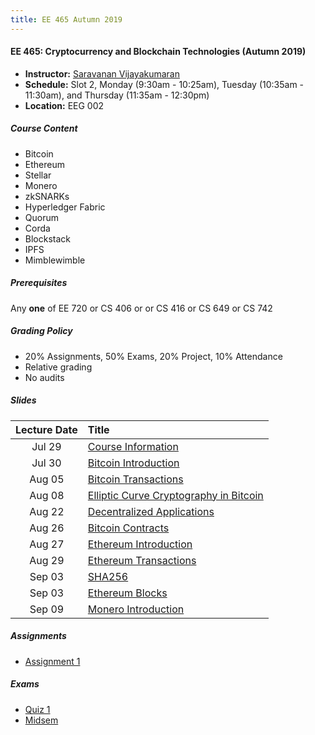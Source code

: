 ```yaml
---
title: EE 465 Autumn 2019
---
```


#### EE 465: Cryptocurrency and Blockchain Technologies (Autumn 2019)
  - **Instructor:** [Saravanan Vijayakumaran](http://www.ee.iitb.ac.in/~sarva)
  - **Schedule:** Slot 2, Monday (9:30am - 10:25am), Tuesday (10:35am - 11:30am), and Thursday (11:35am - 12:30pm) 
  - **Location:** EEG 002

##### Course Content
  - Bitcoin
  - Ethereum
  - Stellar
  - Monero
  - zkSNARKs
  - Hyperledger Fabric
  - Quorum
  - Corda
  - Blockstack
  - IPFS
  - Mimblewimble

##### Prerequisites

Any **one** of EE 720 or CS 406 or or CS 416 or CS 649 or CS 742

##### Grading Policy
  - 20% Assignments, 50% Exams, 20% Project, 10% Attendance
  - Relative grading
  - No audits

##### Slides

| Lecture Date    | Title |
|:-------:|:----- |
| Jul 29  | [Course Information](./2019/slides/CourseInfo.pdf) |
| Jul 30  | [Bitcoin Introduction](./2019/slides/BitcoinIntroduction.pdf) |
| Aug 05  | [Bitcoin Transactions](./2019/slides/BitcoinTransactions.pdf) |
| Aug 08  | [Elliptic Curve Cryptography in Bitcoin](./2019/slides/BitcoinECC.pdf) |
| Aug 22  | [Decentralized Applications](./2019/slides/DecentralizedApplications.pdf) |
| Aug 26  | [Bitcoin Contracts](./2019/slides/BitcoinContracts.pdf) |
| Aug 27  | [Ethereum Introduction](./2019/slides/EthereumIntroduction.pdf) |
| Aug 29  | [Ethereum Transactions](./2019/slides/EthereumTransactions.pdf) |
| Sep 03  | [SHA256](./2019/slides/SHA256.pdf) |
| Sep 03  | [Ethereum Blocks](./2019/slides/EthereumBlocks.pdf) |
| Sep 09  | [Monero Introduction](./2019/slides/MoneroIntroduction.pdf) |

##### Assignments

  - [Assignment 1](./2019/assignments/assignment1.pdf)

##### Exams
  - [Quiz 1](./2019/exams/quiz1.pdf)
  - [Midsem](./2019/exams/midsem.pdf)
